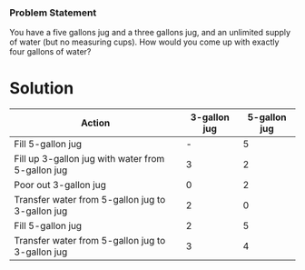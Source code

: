 ### Problem Statement

You have a five gallons jug and a three gallons jug, and an unlimited supply of water (but no measuring cups). How would you come up with exactly four gallons of water?

# Solution

| **Action**                                        | 3-gallon jug | 5-gallon jug |
| ------------------------------------------------- | ------------ | ------------ |
| Fill 5-gallon jug                                 | -            | 5            |
| Fill up 3-gallon jug with water from 5-gallon jug | 3            | 2            |
| Poor out 3-gallon jug                             | 0            | 2            |
| Transfer water from 5-gallon jug to 3-gallon jug  | 2            | 0            |
| Fill 5-gallon jug                                 | 2            | 5            |
| Transfer water from 5-gallon jug to 3-gallon jug  | 3            | 4            |
